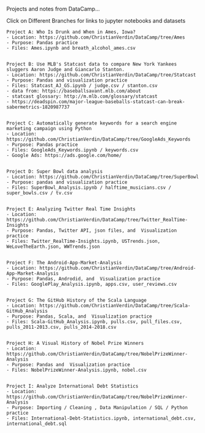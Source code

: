 Projects and notes from DataCamp...

Click on Different Branches for links to jupyter notebooks and datasets

    Project A: Who Is Drunk and When in Ames, Iowa?
    - Location: https://github.com/ChristianVerdin/DataCamp/tree/Ames
    - Purpose: Pandas practice
    - Files: Ames.ipynb and breath_alcohol_ames.csv


    Project B: Use MLB's Statcast data to compare New York Yankees sluggers Aaron Judge and Giancarlo Stanton.
    - Location: https://github.com/ChristianVerdin/DataCamp/tree/Statcast
    - Purpose: Pandas and visualization practice
    - Files: Statcast_AJ_GS.ipynb / judge.csv / stanton.csv
    - data from: https://baseballsavant.mlb.com/about
    - statcast glossary: http://m.mlb.com/glossary/statcast
    - https://deadspin.com/major-league-baseballs-statcast-can-break-sabermetrics-1820987737
    
   
    Project C: Automatically generate keywords for a search engine marketing campaign using Python
    - Location: https://github.com/ChristianVerdin/DataCamp/tree/GoogleAds_Keywords
    - Purpose: Pandas practice
    - Files: GoogleAds_Keywords.ipynb / keywords.csv
    - Google Ads: https://ads.google.com/home/
    
    
    Project D: Super Bowl data analysis
    - Location: https://github.com/ChristianVerdin/DataCamp/tree/SuperBowl
    - Purpose: pandas and visualization practice
    - Files: SuperBowl_Analysis.ipynb / halftime_musicians.csv / super_bowls.csv / tv.csv
    
    
    Project E: Analyzing Twitter Real Time Insights
    - Location: https://github.com/ChristianVerdin/DataCamp/tree/Twitter_RealTime-Insights
    - Purpose: Pandas, Twitter API, json files, and  Visualization practice
    - Files: Twitter_RealTime-Insights.ipynb, USTrends.json, WeLoveTheEarth.json, WWTrends.json
    
    
    Project F: The Android-App-Market-Analysis
    - Location: https://github.com/ChristianVerdin/DataCamp/tree/Android-App-Market-Analysis
    - Purpose: Pandas, Androdid, and  Visualization practice
    - Files: GooglePlay_Analysis.ipynb, apps.csv, user_reviews.csv
    
    
    Project G: The GitHub History of the Scala Language
    - Location: https://github.com/ChristianVerdin/DataCamp/tree/Scala-GitHub_Analysis
    - Purpose: Pandas, Scala, and  Visualization practice
    - Files: Scala-GitHub_Analysis.ipynb, pulls.csv, pull_files.csv, pulls_2011-2013.csv, pulls_2014-2018.csv
    
    
    Project H: A Visual History of Nobel Prize Winners
    - Location: https://github.com/ChristianVerdin/DataCamp/tree/NobelPrizeWinner-Analysis
    - Purpose: Pandas and  Visualization practice
    - Files: NobelPrizeWinner-Analysis.ipynb, nobel.csv
    
    
    Project I: Analyze International Debt Statistics
    - Location: https://github.com/ChristianVerdin/DataCamp/tree/NobelPrizeWinner-Analysis
    - Purpose: Importing / Cleaning , Data Manipulation / SQL / Python practice
    - Files: International-Debt-Statistics.ipynb, international_debt.csv, international_debt.sql
    
    
